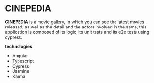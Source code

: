 # CINEPEDIA

**CINEPEDIA** is a movie gallery, in which you can see the latest movies released, as well as the detail and the actors involved in the same, this application is composed of its logic, its unit tests and its e2e tests using cypress.

**technologies**

* Angular
* Typescript
* Cypress
* Jasmine
* Karma
